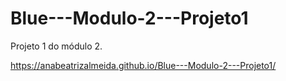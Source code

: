 # Blue---Modulo-2---Projeto1
Projeto 1 do módulo 2.

https://anabeatrizalmeida.github.io/Blue---Modulo-2---Projeto1/
